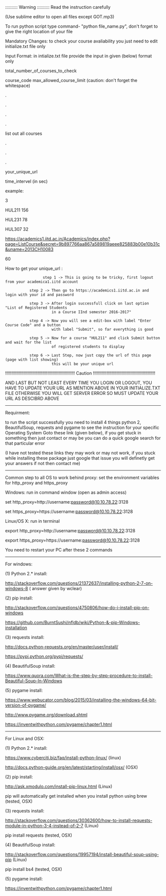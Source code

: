 :::::::::: Warning :::::::::: Read the instruction carefully

(Use sublime editor to open all files except GOT.mp3)

To run python script type command- "python file_name.py", don't forget to give the right location of your file

Mandatory Changes:    to check your course avaliability you just need to edit initialize.txt file only

Input Format:   in intialize.txt file provide the input in given (below) format only

total_number_of_courses_to_check

course_code max_allowed_course_limit (caution: don't forget the whitespace)

.

.

.

.

list out all courses

.

.

.

your_unique_url

time_intervel (in sec)

example:

3

HUL211 156

HUL231 78

HUL307 32

https://academics1.iitd.ac.in/Academics/index.php?page=ListCourse&secret=9b897766aa867a589819aeee825883b00e10b31c&uname=2013CH10083

60

How to get your unique_url :  
			   
			         step 1 -> This is going to be tricky, first logout from your academica1.iitd account

               step 2 -> Then go to https://academics1.iitd.ac.in and login with your id and password
               
               step 3 -> After login successfull click on last option "List of Registered Students 
                         in a Course IInd semester 2016-2017"
               
               step 4 -> Now you will see a edit-box with label "Enter Course Code" and a button 
                         with label "Submit", so far everything is good
               
               step 5 -> Now for a course "HUL211" and click Submit button and wait for the list 
                         of registered students to display
               
               step 6 -> Last Step, now just copy the url of this page (page with list showing) 
                         this will be your unique url


!!!!!!!!!!!!!!!!!!!!!!!!!!!!!!!!!!!!!!!!!!!!!!!!!!!!!!!! Caution !!!!!!!!!!!!!!!!!!!!!!!!!!!!!!!!!!!!!!!!!!!!!!!!!!

AND LAST BUT NOT LEAST EVERY TIME YOU LOGIN OR LOGOUT, YOU HAVE TO UPDATE YOUR URL AS MENTION ABOVE IN YOUR INITIALIZE.TXT FILE OTHERWISE YOU WILL GET SERVER ERROR SO MUST UPDATE YOUR URL AS DESCIBRD ABOVE

----------------------------------------------------------------------

Requirment:


 to run the script successfully you need to install 4 things python 2, BeautifulSoup, requests and pygame 
 to see the instruction for your specific Operating System Goto these  link (given below), if you get stuck in 
 something then just contact or may be you can do a quick google search for that particular error 
 
 (I have not tested these links they may work or may not work, if you stuck while installing these package just 
 google that issue you will definetly get your answers if not then contact me)


----------------------------------------------------------------------

Common step to all OS to work behind proxy:  		set the environment variables for http_proxy and https_proxy

Windows: 			run in command window (open as admin access)

set http_proxy=http://username:password@10.10.78.22:3128

set https_proxy=https://username:password@10.10.78.22:3128


Linux/OS X: 				run in terminal

export http_proxy=http://username:password@10.10.78.22:3128

export https_proxy=https://username:password@10.10.78.22:3128


You need to restart your PC after these 2 commands

----------------------------------------------------------------------

For windows:


(1) Python 2.* install: 

http://stackoverflow.com/questions/21372637/installing-python-2-7-on-windows-8 ( answer given by wclear)

(2) pip install:

http://stackoverflow.com/questions/4750806/how-do-i-install-pip-on-windows

https://github.com/BurntSushi/nfldb/wiki/Python-&-pip-Windows-installation

(3) requests install:

http://docs.python-requests.org/en/master/user/install/

https://pypi.python.org/pypi/requests/

(4) BeautifulSoup install:

https://www.quora.com/What-is-the-step-by-step-procedure-to-install-Beautiful-Soup-In-Windows

(5) pygame install:

https://www.webucator.com/blog/2015/03/installing-the-windows-64-bit-version-of-pygame/

http://www.pygame.org/download.shtml

https://inventwithpython.com/pygame/chapter1.html

----------------------------------------------------------------------
For Linux and OSX:

(1) Python 2.* install: 

https://www.cyberciti.biz/faq/install-python-linux/ (linux)

http://docs.python-guide.org/en/latest/starting/install/osx/ (OSX)

(2) pip install:

http://ask.xmodulo.com/install-pip-linux.html (Linux)

pip will automatically get installed when you install python using brew (tested, OSX)

(3) requests install:

http://stackoverflow.com/questions/30362600/how-to-install-requests-module-in-python-3-4-instead-of-2-7  (Linux)

pip install requests (tested, OSX)

(4) BeautifulSoup install:

http://stackoverflow.com/questions/19957194/install-beautiful-soup-using-pip (Linux)

pip install bs4 (tested, OSX)

(5) pygame install:

https://inventwithpython.com/pygame/chapter1.html
